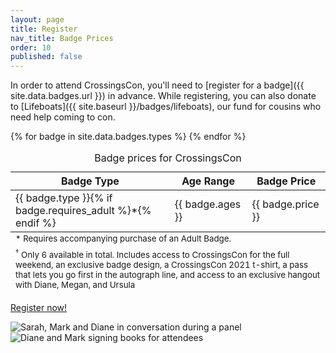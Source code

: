 ```yaml
---
layout: page
title: Register
nav_title: Badge Prices
order: 10
published: false
---
```


In order to attend CrossingsCon, you'll need to [register for a badge]({{ site.data.badges.url }}) in advance. While registering, you can also donate to [Lifeboats]({{ site.baseurl }}/badges/lifeboats), our fund for cousins who need help coming to con.

<table class="table">
  <caption class="sr-only">Badge prices for CrossingsCon</caption>
  <thead><tr>
    <th>Badge Type</th>
    <th>Age Range</th>
    <th>Badge Price</th>
  </tr></thead>
  <tbody>
    {% for badge in site.data.badges.types %}
    <tr>
      <td>{{ badge.type }}{% if badge.requires_adult %}*{% endif %}</td>
      <td>{{ badge.ages }}</td>
      <td>{{ badge.price }}</td>
    </tr>
    {% endfor %}
  </tbody>
  <tfoot>
    <tr>
      <td colspan="3"><small>* Requires accompanying purchase of an Adult Badge.</small></td>
    </tr>
    <tr>
      <td colspan="3"><small><sup>†</sup> Only 6 available in total. Includes access to CrossingsCon for the full weekend, an exclusive badge design, a CrossingsCon 2021 t-shirt, a pass that lets you go first in the autograph line, and access to an exclusive hangout with Diane, Megan, and Ursula</small></td>
    </tr>
  </tfoot>
</table>

<p class="text-center">
  <a class="btn btn-lg btn-badge" href="{{ site.data.badges.url }}" target="_blank">Register now!</a>
</p>

<div class="row d-none d-lg-flex py-3">
  <div class="col"><img src="{{ site.baseurl }}/images/2019new/panel2-crop.jpg" class="img-fluid" alt="Sarah, Mark and Diane in conversation during a panel"></div>
  <div class="col"><img src="{{ site.baseurl }}/images/2019new/signings-crop.jpg" class="img-fluid" alt="Diane and Mark signing books for attendees"></div>
</div>
